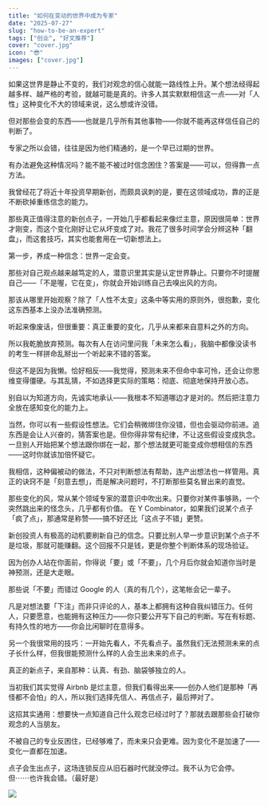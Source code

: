 ```yaml
---
title: "如何在变动的世界中成为专家"
date: "2025-07-27"
slug: "how-to-be-an-expert"
tags: ["创业", "好文推荐"]
cover: "cover.jpg"
icon: "😎"
images: ["cover.jpg"]
---
```

如果这世界是静止不变的，我们对观念的信心就能一路线性上升。某个想法经得起越多样、越严格的考验，就越可能是真的。许多人其实默默相信这一点——对「人性」这种变化不大的领域来说，这么想或许没错。



但对那些会变的东西——也就是几乎所有其他事物——你就不能再这样信任自己的判断了。



专家之所以会错，往往是因为他们精通的，是一个早已过期的世界。



有办法避免这种情况吗？能不能不被过时信念困住？答案是——可以，但得靠一点方法。



我曾经花了将近十年投资早期新创，而颇具讽刺的是，要在这领域成功，靠的正是不断砍掉重练信念的能力。



那些真正值得注意的新创点子，一开始几乎都看起来像烂主意，原因很简单：世界才刚变，而这个变化刚好让它从坏变成了对。我花了很多时间学会分辨这种「翻盘」，而这套技巧，其实也能套用在一切新想法上。



第一步，养成一种信念：世界一定会变。



那些对自己观点越来越笃定的人，潜意识里其实是认定世界静止。只要你不时提醒自己——「不是喔，它在变」，你就会开始训练自己去嗅出风的方向。



那该从哪里开始观察？除了「人性不太变」这条中等实用的原则外，很抱歉，变化这东西基本上没办法准确预测。



听起来像废话，但很重要：真正重要的变化，几乎从来都来自意料之外的方向。



所以我乾脆放弃预测。每次有人在访问里问我「未来怎么看」，我脑中都像没读书的考生一样拼命乱掰出一个听起来不错的答案。



但这不是因为我懒。恰好相反——我觉得，预测未来不但命中率可怜，还会让你思维变得僵硬。与其乱猜，不如选择更实际的策略：彻底、彻底地保持开放心态。



别自以为知道方向，先诚实地承认——我根本不知道哪边才是对的。然后把注意力全放在感知变化的能力上。



当然，你可以有一些假设性想法。它们会稍微绑住你没错，但也会驱动你前进。追东西是会让人兴奋的，猜答案也是。但你得非常有纪律，不让这些假设变成执念。
一旦别人开始把某个想法跟你绑在一起，那个想法就更可能变成你想相信的东西——这时你就该加倍怀疑它。



我相信，这种偏被动的做法，不只对判断想法有帮助，连产出想法也一样管用。真正的诀窍不是「刻意去想」，而是解决问题时，不打断那些莫名冒出来的直觉。



那些变化的风，常从某个领域专家的潜意识中吹出来。只要你对某件事够熟，一个突然跳出来的怪念头，几乎都有价值。
在 Y Combinator，如果我们说某个点子「疯了点」，那通常是称赞——搞不好还比「这点子不错」更赞。



新创投资人有极高的动机要刷新自己的信念。只要比别人早一步意识到某个点子不是垃圾，那就可能赚翻。这个回报不只是钱，更是你整个判断体系的现场验证。



因为创办人站在你面前，你得说「要」或「不要」，几个月后你就会知道你当时是神预测，还是大走眼。



那些说「不要」而错过 Google 的人（真的有几个），这笔帐会记一辈子。



凡是对想法要「下注」而非只评论的人，基本上都拥有这种自我纠错压力。任何人，只要愿意，也能拥有这种压力——你只要公开写下自己的判断。写在有标题、有持久性的地方——你会比闲聊时在意得多。



另一个我很常用的技巧：一开始先看人，不先看点子。虽然我们无法预测未来的点子长什么样，但我很能预测什么样的人会生出未来的点子。



真正的新点子，来自那种：认真、有劲、脑袋够独立的人。



当初我们其实觉得 Airbnb 是烂主意，但我们看得出来——创办人他们是那种「再怪都不会怕」的人，所以我们选择先信人、再信点子，最后押对了。



这招其实通用：想要快一点知道自己什么观念已经过时了？那就去跟那些会打破你观念的人当朋友。



不被自己的专业反困住，已经够难了，而未来只会更难。因为变化不是加速了——变化一直都在加速。



点子会生出点子，这场连锁反应从旧石器时代就没停过。我不认为它会停。
但⋯⋯也许我会错。（最好是）




![](https://prod-files-secure.s3.us-west-2.amazonaws.com/112d0858-5090-4d34-a606-b75eb8d65fd2/46476355-9cf3-4e99-9b7a-3531bc426380/1000202064.png?X-Amz-Algorithm=AWS4-HMAC-SHA256&X-Amz-Content-Sha256=UNSIGNED-PAYLOAD&X-Amz-Credential=ASIAZI2LB466VYWMWF73%2F20251101%2Fus-west-2%2Fs3%2Faws4_request&X-Amz-Date=20251101T181701Z&X-Amz-Expires=3600&X-Amz-Security-Token=IQoJb3JpZ2luX2VjEGkaCXVzLXdlc3QtMiJHMEUCIQDRqxbAKC%2Bxnb51BJzsemgg4jM5GYyZ1sBLKEV6G0vhOAIgVhgcf9Eejb6SFl6DlsgwxSPmyNf3iGWvFtGFMriAqVwq%2FwMIMhAAGgw2Mzc0MjMxODM4MDUiDMwXQ7J%2Bal0YoC0dDyrcAwyvrliOb5tMH5Kii7tvbQZp9dtzq7viw4g5gGnyxb742u9uNxkWeVNvwBpMtcF731KCV%2FG4UJjKOu0HZmjoCNddopr3tS9ce03MH5HqXISkv1zGgb1MX%2BhGBMZRYCBK5RDpFUM5FlOP69AI2dXxx2AxNcw7co1%2Bk8eIJWGKUbLx4ZPII7NrIbfKSbn1xdgYf8s4X4AqDorO3W%2FrNJeXOVYXIEvR4DHLT3DRB2QG%2BwjMTyRwVuVoUJY%2BVpCG18Ij5baUyFi%2Bgj0AW5LmQc6QrF9inVQ2fCitjdEQq2dUr82P1pyEkIYphD29uxVu%2BTUjmUhKDswgvWvkthq6qEoAKwbNK4Tyx522GtxO%2B5rrrXBfMywWTJYdS2TmR3OmOpIixrHNTpOQFFs4UvdgEDVBHde4sJOp%2Fg%2BLa5PJHZglcjC67hIjg0%2FJtBq5u2rvXHuj1p2F4BdPNDbpGvVnIcclTbKFLYvAjoPm7mUTTftROWU0flY%2FsjAZjMzFF2PndlV71%2FQqOkGVt%2FT2Y4Oa7Il40eSRHp0T3aLg%2B67oZ4Zcavuzgp4MJoO9Dg0ixJ%2BjE9i9TxtZxw5nt23z2XHoodCkt94myzf2ni%2F1jdc6rXFt0zXHgPHuYT36PWPzsIP3MMD5mMgGOqUB%2BGOb0PTbBX%2FnaqcV4bDFgMoR19aulnMT0AeaWmJl3Q%2FexkEKCbn0cGG1fR1uAorDs0nJ%2BdLGeppe58nGlWBIdV9vMKE1ta4MOwr6y5tmjk3MIat2D0jQukOjTl4jg5Q8dqnDWnRXUb4qzkRFjjcQJ3DsKJR1o%2F218ybPV8NG81olt3jFCposRo3wueNBwnOJxd13kiFR2v6Ozqs9Yg7A6aY1mWKr&X-Amz-Signature=1323f29ee165526d5608574a620792f62d7290a7905d9c86f2a7bee5ec02ec10&X-Amz-SignedHeaders=host&x-amz-checksum-mode=ENABLED&x-id=GetObject)

